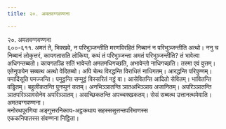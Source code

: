 ```yaml
---
title: २०. अमतवग्गवण्णना

---
```

२०. अमतवग्गवण्णना  
६००-६११. अमतं ते, भिक्खवे, न परिभुञ्जन्तीति मरणविरहितं निब्बानं न परिभुञ्जन्तीति अत्थो। ननु च निब्बानं लोकुत्तरं, कायगतासति लोकिया, कथं तं परिभुञ्जन्ता अमतं परिभुञ्जन्तीति? तं भावेत्वा अधिगन्तब्बतो। कायगतञ्हि सतिं भावेन्तो अमतमधिगच्छति, अभावेन्तो नाधिगच्छति। तस्मा एवं वुत्तम्। एतेनुपायेन सब्बत्थ अत्थो वेदितब्बो। अपि चेत्थ विरद्धन्ति विराधितं नाधिगतम्। आरद्धन्ति परिपुण्णम्। पमादिंसूति पमज्जन्ति। पमुट्ठन्ति सम्मुट्ठं विस्सरितं नट्ठं वा। आसेवितन्ति आदितो सेवितम्। भावितन्ति वड्ढितम्। बहुलीकतन्ति पुनप्पुनं कतम्। अनभिञ्ञातन्ति ञातअभिञ्ञाय अजानितम्। अपरिञ्ञातन्ति ञातपरिञ्ञावसेनेव अपरिञ्ञातम्। असच्छिकतन्ति अपच्चक्खकतम्। सेसं सब्बत्थ उत्तानत्थमेवाति।  
अमतवग्गवण्णना।  
मनोरथपूरणिया अङ्गुत्तरनिकाय-अट्ठकथाय सहस्ससुत्तन्तपरिमाणस्स  
एककनिपातस्स संवण्णना निट्ठिता।  